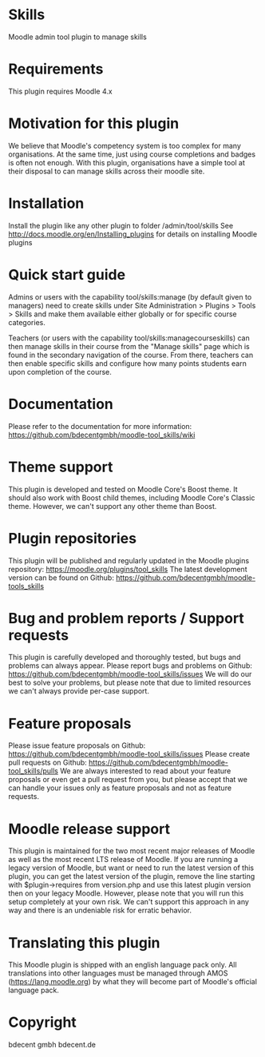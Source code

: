 # Skills

Moodle admin tool plugin to manage skills

# Requirements

This plugin requires Moodle 4.x

# Motivation for this plugin

We believe that Moodle's competency system is too complex for many organisations. At the same time, just using course completions and badges is often not enough. With this plugin, organisations have a simple tool at their disposal to can manage skills across their moodle site.

# Installation

Install the plugin like any other plugin to folder /admin/tool/skills
See http://docs.moodle.org/en/Installing_plugins for details on installing Moodle plugins

# Quick start guide

Admins or users with the capability tool/skills:manage (by default given to managers) need to create skills under Site Administration > Plugins > Tools > Skills and make them available either globally or for specific course categories. 

Teachers (or users with the capability tool/skills:managecourseskills) can then manage skills in their course from the "Manage skills" page which is found in the secondary navigation of the course. From there, teachers can then enable specific skills and configure how many points students earn upon completion of the course.

# Documentation

Please refer to the documentation for more information: https://github.com/bdecentgmbh/moodle-tool_skills/wiki

# Theme support

This plugin is developed and tested on Moodle Core's Boost theme. It should also work with Boost child themes, including Moodle Core's Classic theme. However, we can't support any other theme than Boost.

# Plugin repositories

This plugin will be published and regularly updated in the Moodle plugins repository: https://moodle.org/plugins/tool_skills
The latest development version can be found on Github: https://github.com/bdecentgmbh/moodle-tools_skills

# Bug and problem reports / Support requests

This plugin is carefully developed and thoroughly tested, but bugs and problems can always appear. Please report bugs and problems on Github: https://github.com/bdecentgmbh/moodle-tool_skills/issues We will do our best to solve your problems, but please note that due to limited resources we can't always provide per-case support.

# Feature proposals

Please issue feature proposals on Github: https://github.com/bdecentgmbh/moodle-tool_skills/issues Please create pull requests on Github: https://github.com/bdecentgmbh/moodle-tool_skills/pulls We are always interested to read about your feature proposals or even get a pull request from you, but please accept that we can handle your issues only as feature proposals and not as feature requests.

# Moodle release support

This plugin is maintained for the two most recent major releases of Moodle as well as the most recent LTS release of Moodle. If you are running a legacy version of Moodle, but want or need to run the latest version of this plugin, you can get the latest version of the plugin, remove the line starting with $plugin->requires from version.php and use this latest plugin version then on your legacy Moodle. However, please note that you will run this setup completely at your own risk. We can't support this approach in any way and there is an undeniable risk for erratic behavior.

# Translating this plugin

This Moodle plugin is shipped with an english language pack only. All translations into other languages must be managed through AMOS (https://lang.moodle.org) by what they will become part of Moodle's official language pack.

# Copyright

bdecent gmbh
bdecent.de
